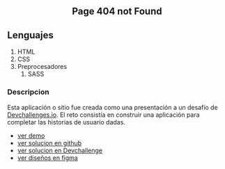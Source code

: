 <main>
<section align="center">
    <h1 align="center"> Page 404 not Found </h1>
</section>
<section >
    <section>
        <h2> Lenguajes </h2>
    </section>
    <nav>
        <ol>
            <li>HTML</li>
            <li>CSS</li>
            <li>
                Preprocesadores
                <ol>
                    <li>SASS</li>
                </ol>
            </li>
        </ol>
    </nav>
</section>
<section >
   <h3> Descripcion </h3>
    <p>
        Esta aplicación o sitio fue creada como una presentación a un desafío de <a href="http://devchallenges.io" target="_blank">Devchallenges.io</a>. El reto consistía en construir una aplicación para completar las historias de usuario dadas.
    </p>
</section>
<nav>
    <ul>
        <li><a href="http://quixotic-poison.surge.sh/"> ver demo </a></li>
        <li><a href="https://github.com/jean-carlos-19/team-page"> ver solucion en github </a></li>
        <li><a href="https://devchallenges.io/solutions/UPsPRuQsvaufnf9LJjL0"> ver solucion en Devchallenge </a></li>
        <li><a href="https://www.figma.com/proto/QeKWLNhB13zDjJzqR22TKE/404-page-challenge?node-id=1%3A56&scaling=min-zoom&page-id=0%3A1"> ver diseños en figma </a></li>
    </ul>
</nav>

</main>
